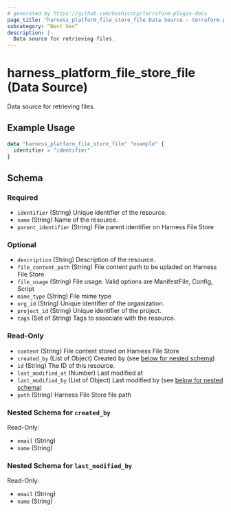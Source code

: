 ```yaml
---
# generated by https://github.com/hashicorp/terraform-plugin-docs
page_title: "harness_platform_file_store_file Data Source - terraform-provider-harness"
subcategory: “Next Gen“
description: |-
  Data source for retrieving files.
---
```


# harness_platform_file_store_file (Data Source)

Data source for retrieving files.

## Example Usage

```terraform
data "harness_platform_file_store_file" "example" {
  identifier = "identifier"
}
```

<!-- schema generated by tfplugindocs -->
## Schema

### Required

- `identifier` (String) Unique identifier of the resource.
- `name` (String) Name of the resource.
- `parent_identifier` (String) File parent identifier on Harness File Store

### Optional

- `description` (String) Description of the resource.
- `file_content_path` (String) File content path to be upladed on Harness File Store
- `file_usage` (String) File usage. Valid options are ManifestFile, Config, Script
- `mime_type` (String) File mime type
- `org_id` (String) Unique identifier of the organization.
- `project_id` (String) Unique identifier of the project.
- `tags` (Set of String) Tags to associate with the resource.

### Read-Only

- `content` (String) File content stored on Harness File Store
- `created_by` (List of Object) Created by (see [below for nested schema](#nestedatt--created_by))
- `id` (String) The ID of this resource.
- `last_modified_at` (Number) Last modified at
- `last_modified_by` (List of Object) Last modified by (see [below for nested schema](#nestedatt--last_modified_by))
- `path` (String) Harness File Store file path

<a id="nestedatt--created_by"></a>
### Nested Schema for `created_by`

Read-Only:

- `email` (String)
- `name` (String)


<a id="nestedatt--last_modified_by"></a>
### Nested Schema for `last_modified_by`

Read-Only:

- `email` (String)
- `name` (String)
